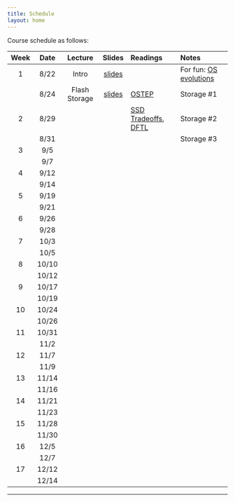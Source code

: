```yaml
---
title: Schedule
layout: home
---
```



Course schedule as follows:

| **Week** | **Date**  | **Lecture**       | **Slides**     | **Readings**                                                   | **Notes**
| :--:   | :--:   | :--:         | :--:       | :----------                                                         | :---
| 1    | 8/22  | Intro         | [slides](https://drive.google.com/file/d/1QqzvsYbwKKn0X9Gl4YQRWBnnbM91CLcH/view?usp=sharing) |                                                              | For fun: [OS evolutions](https://people.cs.rutgers.edu/~pxk/416/notes/01-intro.html) | Course logistics and OS introduction
|      | 8/24  | Flash Storage | [slides](https://drive.google.com/file/d/1ZrqC1K8YXPuv-cY6WaSnlnFhDHH4jYM8/view?usp=sharing) | [OSTEP](https://pages.cs.wisc.edu/~remzi/OSTEP/file-ssd.pdf) | Storage #1
| 2    | 8/29  |               |            | [SSD Tradeoffs](https://www.usenix.org/legacy/event/usenix08/tech/full_papers/agrawal/agrawal.pdf), [DFTL](https://www.cse.psu.edu/~buu1/papers/ps/dftl-asplos09.pdf)                                                       | Storage #2
|      | 8/31  |               |            |                                                              | Storage #3
| 3    | 9/5   |               |
|      | 9/7   |               |
| 4    | 9/12  |               |
|      | 9/14  |               |
| 5    | 9/19  |               |
|      | 9/21  |               |
| 6    | 9/26  |               |
|      | 9/28  |               |
| 7    | 10/3  |               |
|      | 10/5  |               |
| 8    | 10/10 |               |
|      | 10/12 |               |
| 9    | 10/17 |               |
|      | 10/19 |               |
| 10   | 10/24 |               |
|      | 10/26 |               |
| 11   | 10/31 |               |
|      | 11/2  |               |
| 12   | 11/7  |               |
|      | 11/9  |               |
| 13   | 11/14 |               |
|      | 11/16 |               |
| 14   | 11/21 |               |
|      | 11/23 |               |
| 15   | 11/28 |               |
|      | 11/30 |               |
| 16   | 12/5  |               |
|      | 12/7  |               |
| 17   | 12/12 |               |
|      | 12/14 |               |


----

